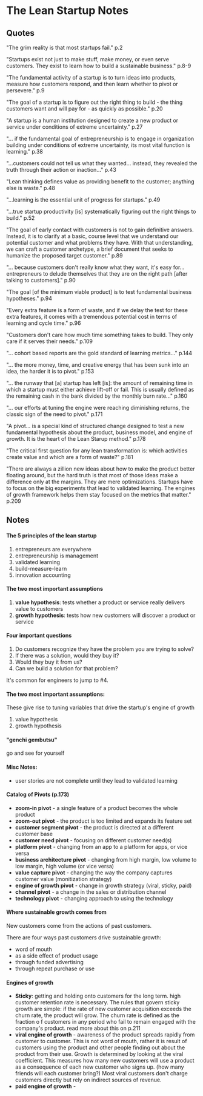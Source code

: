 # The Lean Startup Notes

## Quotes

"The grim reality is that most startups fail." p.2

"Startups exist not just to make stuff, make money, or even serve customers.  They exist to learn how to build a sustainable business." p.8-9

"The fundamental activity of a startup is to turn ideas into products, measure how customers respond, and then learn whether to pivot or persevere." p.9

"The goal of a startup is to figure out the right thing to build - the thing customers want and will pay for - as quickly as possible." p.20

"A startup is a human institution designed to create a new product or service under conditions of extreme uncertainty." p.27

"... if the fundamental goal of entrepreneurship is to engage in organization building under conditions of extreme uncertainty, its most vital function is learning." p.38

"...customers could not tell us what they wanted... instead, they revealed the truth through their action or inaction..." p.43

"Lean thinking defines value as providing benefit to the customer; anything else is waste." p.48

"...learning is the essential unit of progress for startups." p.49

"...true startup productivity [is] systematically figuring out the right things to build." p.52

"The goal of early contact with customers is not to gain definitive answers.  Instead, it is to clarify at a basic, course level that we understand our potential customer and what problems they have.  With that understanding, we can craft a customer archetype, a brief document that seeks to humanize the proposed target customer." p.89

"... because customers don't really know what they want, it's easy for... entrepreneurs to delude themselves that they are on the right path [after talking to customers]." p.90

"The goal [of the minimum viable product] is to test fundamental business hypotheses." p.94

"Every extra feature is a form of waste, and if we delay the test for these extra features, it comes with a tremendous potential cost in terms of learning and cycle time." p.96

"Customers don't care how much time something takes to build.  They only care if it serves their needs." p.109

"... cohort based reports are the gold standard of learning metrics..." p.144

"... the more money, time, and creative energy that has been sunk into an idea, the harder it is to pivot." p.153

"... the runway that [a] startup has left [is]: the amount of remaining time in which a startup must either achieve lift-off or fail.  This is usually defined as the remaining cash in the bank divided by the monthly burn rate..." p.160

"... our efforts at tuning the engine were reaching diminishing returns, the classic sign of the need to pivot." p.171

"A pivot... is a special kind of structured change designed to test a new fundamental hypothesis about the product, business model, and engine of growth.  It is the heart of the Lean Starup method." p.178

"The critical first question for any lean transformation is: which activities create value and which are a form of waste?" p.181

"There are always a zillion new ideas about how to make the product better floating around, but the hard truth is that most of those ideas make a difference only at the margins.  They are mere optimizations.  Startups have to focus on the big experiments that lead to validated learning.  The engines of growth framework helps them stay focused on the metrics that matter." p.209


## Notes

#### The 5 principles of the lean startup

1. entrepreneurs are everywhere
2. entrepreneurship is management 
3. validated learning
4. build-measure-learn
5. innovation accounting

#### The two most important assumptions

1. **value hypothesis**: tests whether a product or service really delivers value to customers
2. **growth hypothesis**: tests how new customers will discover a product or service

#### Four important questions

1. Do customers recognize they have the problem you are trying to solve?
2. If there was a solution, would they buy it?
3. Would they buy it from us?
4. Can we build a solution for that problem?

It's common for engineers to jump to #4.

#### The two most important assumptions:

These give rise to tuning variables that drive the startup's engine of growth

1. value hypothesis
2. growth hypothesis

#### "genchi gembutsu"

go and see for yourself

#### Misc Notes:

* user stories are not complete until they lead to validated learning

#### Catalog of Pivots (p.173)

* **zoom-in pivot** - a single feature of a product becomes the whole product
* **zoom-out pivot** - the product is too limited and expands its feature set 
* **customer segment pivot** - the product is directed at a different customer base
* **customer need pivot** - focusing on different customer need(s)
* **platform pivot** - changing from an app to a platform for apps, or vice versa
* **business architecture pivot** - changing from high margin, low volume to low margin, high volume (or vice versa)
* **value capture pivot** - changing the way the company captures customer value (monitization strategy)
* **engine of growth pivot** - change in growth strategy (viral, sticky, paid)
* **channel pivot** - a change in the sales or distribution channel 
* **technology pivot** - changing approach to using the technology

#### Where sustainable growth comes from

New customers come from the actions of past customers.

There are four ways past customers drive sustainable growth:

* word of mouth
* as a side effect of product usage
* through funded advertising 
* through repeat purchase or use

#### Engines of growth

* **Sticky**: getting and holding onto customers for the long term. high customer retention rate is necessary.  The rules that govern sticky growth are simple: if the rate of new customer acquisition exceeds the churn rate, the product will grow.  The churn rate is defined as the fraction o f customers in any period who fail to remain engaged with the company's product.  read more about this on p.211
* **viral engine of growth** - awareness of the product spreads rapidly from customer to customer.  This is not word of mouth, rather it is result of customers using the product and other people finding out about the product from their use.  Growth is determined by looking at the viral coefficient.  This measures how many new customers will use a product as a consequence  of each new customer who signs up. (how many friends will each customer bring?)  Most viral customers don't charge customers directly but rely on indirect sources of revenue.
* **paid engine of growth** - 




